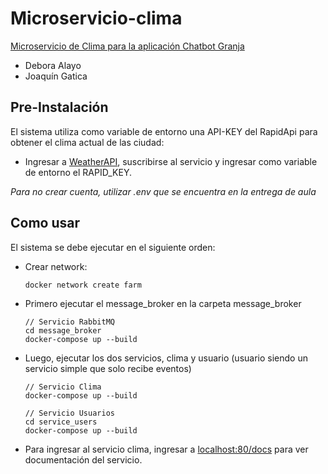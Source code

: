 # Microservicio-clima
[Microservicio de Clima para la aplicación Chatbot Granja](https://github.com/joaquinuc150/microservicio-clima)

- Debora Alayo
- Joaquín Gatica

## Pre-Instalación

El sistema utiliza como variable de entorno una API-KEY del RapidApi para obtener el clima actual de las ciudad:

- Ingresar a [WeatherAPI](https://rapidapi.com/weatherapi/api/weatherapi-com), suscribirse al servicio y ingresar como variable de entorno el RAPID_KEY.

*Para no crear cuenta, utilizar .env que se encuentra en la entrega de aula*

## Como usar

El sistema se debe ejecutar en el siguiente orden:

- Crear network:
  
      docker network create farm


- Primero ejecutar el message_broker en la carpeta message_broker

      // Servicio RabbitMQ
      cd message_broker
      docker-compose up --build
  
- Luego, ejecutar los dos servicios, clima y usuario (usuario siendo un servicio simple que solo recibe eventos)

      // Servicio Clima
      docker-compose up --build

      // Servicio Usuarios
      cd service_users
      docker-compose up --build

- Para ingresar al servicio clima, ingresar a [localhost:80/docs](localhost:80/docs) para ver documentación del servicio.